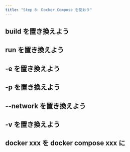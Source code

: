 ```yaml
---
title: "Step 8: Docker Compose を使おう"
---
```


## build を置き換えよう

## run を置き換えよう

## -e を置き換えよう

## -p を置き換えよう

## --network を置き換えよう

## -v を置き換えよう

## docker xxx を docker compose xxx に


